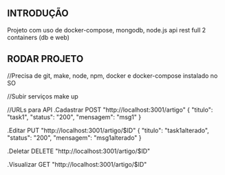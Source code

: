 ## INTRODUÇÃO

Projeto com uso de docker-compose, mongodb, node.js api rest full
2 containers (db e web)

## RODAR PROJETO

//Precisa de git, make, node, npm, docker e docker-compose instalado no SO

//Subir serviços
make up

//URLs para API
.Cadastrar POST "http://localhost:3001/artigo"
{
"titulo": "task1",
"status": "200",
"mensagem": "msg1"
}

.Editar PUT "http://localhost:3001/artigo/$ID"
{
"titulo": "task1alterado",
"status": "200",
"mensagem": "msg1alterado"
}

.Deletar DELETE "http://localhost:3001/artigo/$ID"

.Visualizar GET "http://localhost:3001/artigo/$ID"
